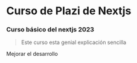 # Curso de Plazi de Nextjs

### Curso básico del nextjs 2023

> Este curso esta genial explicación sencilla

Mejorar el desarrollo